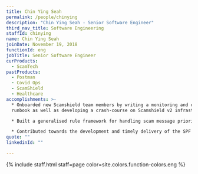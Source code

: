 ```yaml
---
title: Chin Ying Seah
permalink: /people/chinying
description: "Chin Ying Seah - Senior Software Engineer"
third_nav_title: Software Engineering
staffId: chinying
name: Chin Ying Seah
joinDate: November 19, 2018
functionId: eng
jobTitle: Senior Software Engineer
curProducts:
  - ScamTech
pastProducts:
  - Postman
  - Covid Ops
  - ScamShield
  - Healthcare
accomplishments: >-
  * Onboarded new Scamshield team members by writing a monitoring and on-call
  runbook as well as developing a crash-course on Scamshield v2 infrastructure

  * Built a generalised rule framework for handling scam message prioritisation, providing a blueprint for implementing other prioritisation rules and allowing other engineers to build upon it

  * Contributed towards the development and timely delivery of the SPF dashboard frontend for Scamshield, plugging gaps where necessary and spearheading the releases to production prior to the deadline
quote: ""
linkedinId: ""

---
```


{% include staff.html staff=page color=site.colors.function-colors.eng %}
